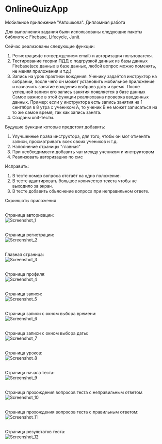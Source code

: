 # OnlineQuizApp
Мобильное приложение "Автошкола". Дипломная работа

Для выполнения задания были использованы следующие пакеты библиотек: Firebase, Lifecycle, Junit.

Сейчас реализованы следующие функции:
1. Регистрация(с потверждением email) и авторизация пользователя. 
2. Тестирование теории ПДД с подгрузкой данных из базы данных Firebase(все данные в базе данных, любой вопрос можно поменять, не меняя приложения и т.д.)
3. Запись на урок практики вождения. Ученику задаётся инструктор на собрании, после чего он может установить мобильное приложение и назначить занятие вождения выбравв дату и время. После успешной записи его запись занятия появляется в базе данных
Самое важное в этой функции реализована проверка введенных данных. Пример: если у инструктора есть запись занятия на 1 сентября в 8 утра с учеником A, то ученик B не может записаться на то же самое время, так как запись занята.
4. Созданы unit-тесты. 

Будущие функции которые предстоит добавить:
1. Улучшенные права инструктора, для того, чтобы он мог отменять записи, просматривать всех своих учеников и т.д.
2. Наполнение страницы "главная"
3. При необходимости добавить чат между учеником и инструктором
4. Реализовать авторизацию по смс

Исправить:
1. В тесте номер вопроса отстаёт на одно положение.
2. В тесте адаптировать большое количество текста чтобы не выходило за экран.
3. В тесте добавить обьяснение вопроса при неправильном ответе.



Скриншоты приложения 

<br>Страница авторизации: <br>
![Screenshot_1](https://user-images.githubusercontent.com/90863647/221120430-62102676-0983-4b08-b4c6-abccb11d0c99.png)

<br>Страница регистрации: <br>
![Screenshot_2](https://user-images.githubusercontent.com/90863647/221120509-340eeca7-dc1c-4b08-ae37-d53eef3ab629.png)

<br>Главная страница: <br>
![Screenshot_3](https://user-images.githubusercontent.com/90863647/221120576-3037c2ad-cb9f-4e0e-8d8d-e82f177997d1.png)

<br>Страница профиля:<br>
![Screenshot_4](https://user-images.githubusercontent.com/90863647/221120602-7c71667b-8e48-4212-bf69-1b192e4fd9be.png)

<br>Страница записи:<br>
![Screenshot_5](https://user-images.githubusercontent.com/90863647/221120641-8cea779c-4b05-4514-ba16-daac4de3fe7c.png)

<br>Страница записи с окном выбора времени:<br>
![Screenshot_6](https://user-images.githubusercontent.com/90863647/221120679-5b8b5719-cbb9-4207-a3d6-e1f6b5f8b40a.png)

<br>Страница записи с окном выбора даты:<br>
![Screenshot_7](https://user-images.githubusercontent.com/90863647/221120767-eece771f-bdca-4eb6-ab32-24648b4e1420.png)

<br>Страница уроков:<br>
![Screenshot_8](https://user-images.githubusercontent.com/90863647/221120823-a41b2310-400b-42d6-ae9a-a693573a45df.png)

<br>Страница начала теста: <br>
![Screenshot_9](https://user-images.githubusercontent.com/90863647/221120880-b4a6c800-df93-4605-b22f-4f0fef3995e0.png)

<br>Страница прохождения вопросов теста с неправильным ответом:<br>
![Screenshot_10](https://user-images.githubusercontent.com/90863647/221120964-0c49a061-6de5-4ce8-a82d-76e39231db68.png)

<br>Страница прохождения вопросов теста с правильным ответом:<br>
![Screenshot_11](https://user-images.githubusercontent.com/90863647/221121010-b19d0796-1dfe-42ef-ae48-57006c2fc4d5.png)

<br>Страница результатов теста:<br>
![Screenshot_12](https://user-images.githubusercontent.com/90863647/221121478-a71a2546-dfb8-440d-aba1-cecf6a52ee42.png)






